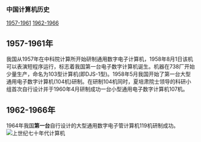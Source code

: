### 中国计算机历史

[1957-1961](#1957-1961年)
[1962-1966](#1962-1966年)

## 1957-1961年
  我国从1957年在中科院计算所开始研制通用数字电子计算机，1958年8月1日该机可以表演短程序运行，标志着我国第一台电子数字计算机诞生。机器在738厂开始少量生产，命名为103型计算机(即DJS-1型)。1958年5月我国开始了第一台大型通用电子数字计算机(104机)研制。在研制104机同时，夏培肃院士领导的科研小组首次自行设计并于1960年4月研制成功一台小型通用电子数字计算机107机。
  
## 1962-1966年
  1964年我国**第一台**自行设计的大型通用数字电子管计算机119机研制成功。
![上世纪七十年代计算机](https://p.ananas.chaoxing.com/star3/origin/ac95354c879b774040e0aedaa99fbdc0)









